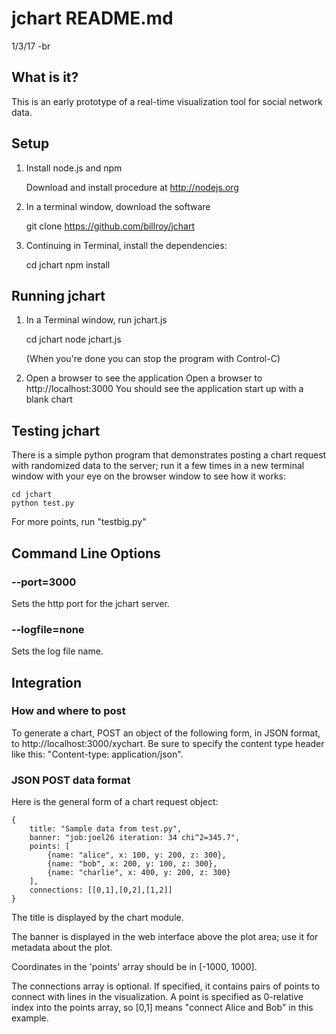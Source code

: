 # jchart README.md
1/3/17 -br

## What is it?

This is an early prototype of a real-time visualization tool
for social network data.

## Setup

1. Install node.js and npm

    Download and install procedure at http://nodejs.org

2. In a terminal window, download the software

    git clone https://github.com/billroy/jchart

3. Continuing in Terminal, install the dependencies:

    cd jchart
    npm install

## Running jchart

1. In a Terminal window, run jchart.js

    cd jchart
    node jchart.js

    (When you're done you can stop the program with Control-C)

2. Open a browser to see the application
    Open a browser to http://localhost:3000
    You should see the application start up with a blank chart

## Testing jchart

There is a simple python program that demonstrates posting a chart request
with randomized data to the server; run it a few times in a new terminal window with your eye on the browser window
to see how it works:

    cd jchart
    python test.py

For more points, run "testbig.py"


## Command Line Options

### --port=3000

Sets the http port for the jchart server.

### --logfile=none

Sets the log file name.

## Integration

### How and where to post

To generate a chart, POST an object of the following form, in JSON format,
to http://localhost:3000/xychart.  Be sure to specify the content type header
like this: "Content-type: application/json".

### JSON POST data format

Here is the general form of a chart request object:

    {
        title: "Sample data from test.py",
        banner: "job:joel26 iteration: 34 chi^2=345.7",
        points: [
            {name: "alice", x: 100, y: 200, z: 300},
            {name: "bob", x: 200, y: 100, z: 300},
            {name: "charlie", x: 400, y: 200, z: 300}
        ],
        connections: [[0,1],[0,2],[1,2]]
    }

The title is displayed by the chart module.

The banner is displayed in the web interface above the plot area; use it for
metadata about the plot.

Coordinates in the 'points' array should be in [-1000, 1000].

The connections array is optional.  If specified, it contains pairs of points
to connect with lines in the visualization.  A point is specified as 0-relative
index into the points array, so [0,1] means "connect Alice and Bob" in this
example.
